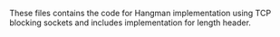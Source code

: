 These files contains the code for Hangman implementation using TCP blocking sockets and includes implementation for length header.
